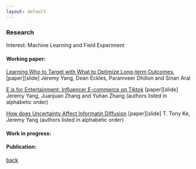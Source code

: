 ```yaml
---
layout: default
---
```


### Research

Interest: Machine Learning and Field Experiment

#### Working paper:

<ins>Learning Who to Target with What to Optimize Long-term Outcomes.</ins> [paper][slide]
Jeremy Yang, Dean Eckles, Paramveer Dhillon and Sinan Aral

<ins>E is for Entertainment: Influencer E-commerce on Tiktok</ins> [paper][slide]
Jeremy Yang, Juanjuan Zhang and Yuhan Zhang (authors listed in alphabetic order)

<ins>How does Uncertainty Affect Informatin Diffusion</ins> [paper][slide]
T. Tony Ke, Jeremy Yang (authors listed in alphabetic order)

#### Work in progress:

#### Publication:


[back](./)
